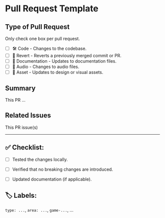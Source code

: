 # Pull Request Template

## Type of Pull Request
Only check one box per pull request.
- [ ] 🛠️ Code - Changes to the codebase.
- [ ] 🔄 Revert - Reverts a previously merged commit or PR.
- [ ] 📄 Documentation - Updates to documentation files.
- [ ] 🎵 Audio - Changes to audio files.
- [ ] 🎨 Asset - Updates to design or visual assets.

## Summary

<!-- 
INSTRUCTIONS:
- Briefly describe the purpose of this pull request. 
-->

This PR <!-- adds|modifies|updates|fixes|reverts --> ... <!-- Briefly explain what the PR changes. -->


## Related Issues
<!-- 
INSTRUCTIONS:
- Mention related issue numbers here.
- Example: "Fixes #123, Closes #456."
-->

This PR <!-- fixes|closes|addresses|reverts --> issue(s) <!-- (e.g., Fixes #123, Closes #456) -->

---

## ✅ Checklist:

- [ ] Tested the changes locally.
- [ ] Verified that no breaking changes are introduced.
- [ ] Updated documentation (if applicable).


## 🏷️ Labels:
`type: ...`, `area: ...`, `game-...`, ... <!-- Fill and expand on this line as needed. See https://github.com/PyCeas/Pyceas/wiki/Guide-to-using-labels for more information. -->
